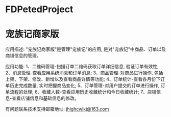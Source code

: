# FDPetedProject
# 宠族记商家版

应用描述: "宠族记商家版"是管理"宠族记"的应用, 是对"宠族记"中商品、订单以及商铺信息的管理。

应用功能: 
      1、二维码管理-扫描订单二维码获取订单详细信息, 验证订单有效性; 
      2、消息管理-查看应用系统消息和订单消息; 
      3、商品管理-对商品进行操作, 包括上架、下架、修改、新增以及查看商品详情等功能; 
      4、订单统计-查看各月份下订单历史完成数量, 实时把握商品变化; 
      5、订单管理-对用户提交的订单进行操作, 订单流程的处理; 
      6、收藏人数-查看应用历史收藏统计和今日收藏统计; 
      7、店铺信息-查看店铺信息和基础信息的修改。

有问题联系技术支持邮箱地址: jhlghcwlkj@163.com
